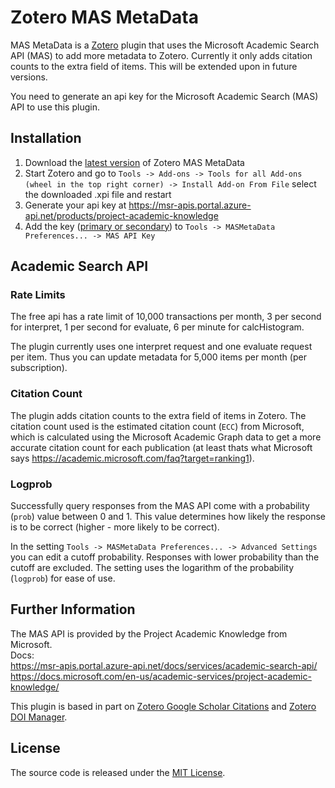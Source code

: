 # Zotero MAS MetaData

MAS MetaData is a [Zotero](https://github.com/zotero/zotero.git) plugin that uses the Microsoft Academic Search API (MAS) to add more metadata to Zotero. Currently it only adds citation counts to the extra field of items. This will be extended upon in future versions.

You need to generate an api key for the Microsoft Academic Search (MAS) API to use this plugin.

## Installation

1. Download the [latest version](https://github.com/TobiHol/zotero-mas-metadata/releases/latest) of Zotero MAS MetaData
2. Start Zotero and go to `Tools -> Add-ons -> Tools for all Add-ons (wheel in the top right corner) -> Install Add-on From File` select the downloaded .xpi file and restart
3. Generate your api key at https://msr-apis.portal.azure-api.net/products/project-academic-knowledge
4. Add the key ([primary or secondary](https://docs.microsoft.com/en-us/archive/blogs/mast/why-does-an-azure-storage-account-have-two-access-keys)) to `Tools -> MASMetaData Preferences... -> MAS API Key`

## Academic Search API

### Rate Limits

The free api has a rate limit of 10,000 transactions per month, 3 per second for interpret, 1 per second for evaluate, 6 per minute for calcHistogram.

The plugin currently uses one interpret request and one evaluate request per item. Thus you can update metadata for 5,000 items per month (per subscription).

### Citation Count

The plugin adds citation counts to the extra field of items in Zotero. The citation count used is the estimated citation count (`ECC`) from Microsoft, which is calculated using the Microsoft Academic Graph data to get a more accurate citation count for each publication (at least thats what Microsoft says https://academic.microsoft.com/faq?target=ranking1).

### Logprob

Successfully query responses from the MAS API come with a probability (`prob`) value between 0 and 1. This value determines how likely the response is to be correct (higher - more likely to be correct).

In the setting `Tools -> MASMetaData Preferences... -> Advanced Settings` you can edit a cutoff probability. Responses with lower probability than the cutoff are excluded. The setting uses the logarithm of the probability (`logprob`) for ease of use.

## Further Information

The MAS API is provided by the Project Academic Knowledge from Microsoft. \
Docs: \
https://msr-apis.portal.azure-api.net/docs/services/academic-search-api/ \
https://docs.microsoft.com/en-us/academic-services/project-academic-knowledge/

This plugin is based in part on [Zotero Google Scholar Citations](https://github.com/MaxKuehn/zotero-scholar-citations.git) and [Zotero DOI Manager](https://github.com/bwiernik/zotero-shortdoi).

## License

The source code is released under the [MIT License](https://github.com/TobiHol/zotero-mas-metadata/blob/master/LICENSE).